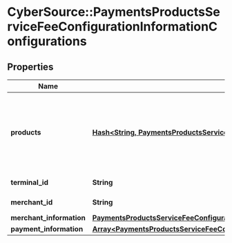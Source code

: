 # CyberSource::PaymentsProductsServiceFeeConfigurationInformationConfigurations

## Properties
Name | Type | Description | Notes
------------ | ------------- | ------------- | -------------
**products** | [**Hash&lt;String, PaymentsProductsServiceFeeConfigurationInformationConfigurationsProducts&gt;**](PaymentsProductsServiceFeeConfigurationInformationConfigurationsProducts.md) | Products enabled for this account. The following values are supported: virtualTerminal paymentTokenizationOtp subscriptionsOtp virtualTerminalCp eCheck  | [optional] 
**terminal_id** | **String** | Identifier of the terminal at the retail location. | [optional] 
**merchant_id** | **String** | Identifier of a merchant account. | [optional] 
**merchant_information** | [**PaymentsProductsServiceFeeConfigurationInformationConfigurationsMerchantInformation**](PaymentsProductsServiceFeeConfigurationInformationConfigurationsMerchantInformation.md) |  | [optional] 
**payment_information** | [**Array&lt;PaymentsProductsServiceFeeConfigurationInformationConfigurationsPaymentInformation&gt;**](PaymentsProductsServiceFeeConfigurationInformationConfigurationsPaymentInformation.md) |  | [optional] 


